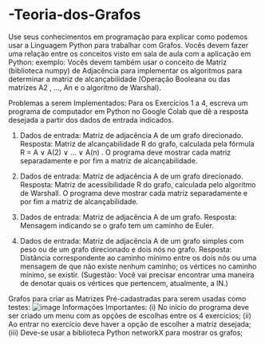 # -Teoria-dos-Grafos
Use seus conhecimentos em programação para explicar como podemos usar a Linguagem Python
para trabalhar com Grafos. Vocês devem fazer uma relação entre os conceitos visto em sala de aula 
com a aplicação em Python: exemplo: Vocês devem também usar o conceito de Matriz (biblioteca 
numpy) de Adjacência para implementar os algoritmos para determinar a matriz de alcançabilidade 
(Operação Booleana ou das matrizes A2
, ..., An e o algoritmo de Warshal).

Problemas a serem Implementados:
Para os Exercícios 1 a 4, escreva um programa de computador em Python no Google Colab que 
dê a resposta desejada a partir dos dados de entrada indicados. 

1. Dados de entrada: Matriz de adjacência A de um grafo direcionado. 
Resposta: Matriz de alcançabilidade R do grafo, calculada pela fórmula R = A ∨ A(2) ∨ ... ∨
A(n) . O programa deve mostrar cada matriz separadamente e por fim a matriz de 
alcançabilidade.

2. Dados de entrada: Matriz de adjacência A de um grafo direcionado. 
Resposta: Matriz de acessibilidade R do grafo, calculada pelo algoritmo de Warshall. O 
programa deve mostrar cada matriz separadamente e por fim a matriz de alcançabilidade.

3. Dados de entrada: Matriz de adjacência A de um grafo. 
Resposta: Mensagem indicando se o grafo tem um caminho de Euler. 

4. Dados de entrada: Matriz de adjacência A de um grafo simples com peso ou de um grafo 
direcionado e dois nós no grafo. 
Resposta: Distância correspondente ao caminho mínimo entre os dois nós ou uma 
mensagem de que não existe nenhum caminho; os vértices no caminho mínimo, se existir. 
(Sugestão: Você vai precisar encontrar uma maneira de denotar quais os vértices que 
pertencem, atualmente, a IN.) 

Grafos para criar as Matrizes Pré-cadastradas para serem usadas como testes:
![image](https://github.com/Dihh-barret/-Teoria-dos-Grafos/assets/66051980/f09ee012-3365-491a-96bc-f1a519ebf513)
Informações Importantes:
(i) No início do programa deve ser criado um menu com as opções de escolhas entre os 4 
exercícios;
(ii) Ao entrar no exercício deve haver a opção de escolher a matriz desejada;
(iii) Deve-se usar a biblioteca Python networkX para mostrar os grafos;
